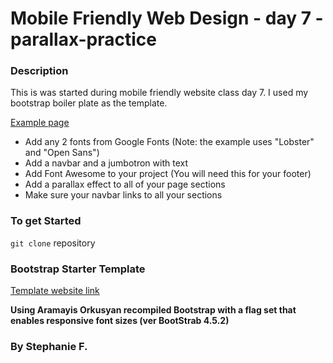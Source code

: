 # Mobile Friendly Web Design - day 7 - parallax-practice  

### Description
This is was started during mobile friendly website class day 7.  I used my bootstrap boiler plate as the template.

[Example page](https://geekwiseacademy.github.io/virtual-mobile-friendly-websites/img/parallax-practice.jpg)

- Add any 2 fonts from Google Fonts (Note: the example uses "Lobster" and "Open Sans")
- Add a navbar and a jumbotron with text
- Add Font Awesome to your project (You will need this for your footer)
- Add a parallax effect to all of your page sections
- Make sure your navbar links to all your sections

### To get Started
`git clone` repository

### Bootstrap Starter Template
[Template website link](https://getbootstrap.com/docs/4.5/getting-started/introduction/#starter-template)

**Using Aramayis Orkusyan recompiled Bootstrap with a flag set that enables responsive font sizes (ver BootStrab 4.5.2)**

### By Stephanie F.
